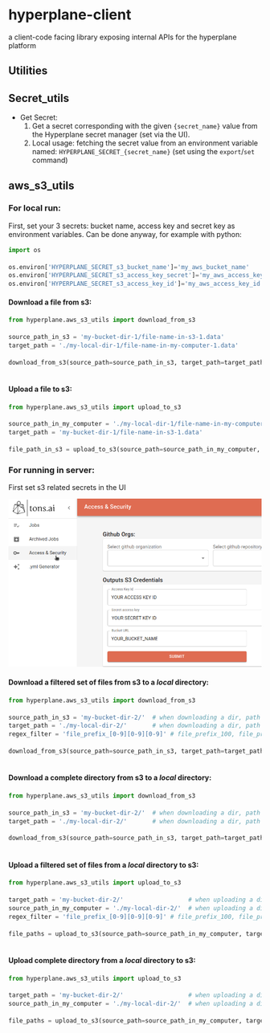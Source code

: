 # hyperplane-client
a client-code facing library exposing internal APIs for the hyperplane platform

## Utilities
## Secret_utils
* Get Secret:
   1. Get a secret corresponding with the given `{secret_name}` value from the Hyperplane secret manager (set via the UI).
   1. Local usage: fetching the secret value from an environment variable named: `HYPERPLANE_SECRET_{secret_name}` (set using the `export`/`set` command)

## aws_s3_utils
### For local run:
First, set your 3 secrets: bucket name, access key and secret key as environment variables. 
Can be done anyway, for example with python:
  ```python
import os

os.environ['HYPERPLANE_SECRET_s3_bucket_name']='my_aws_bucket_name'
os.environ['HYPERPLANE_SECRET_s3_access_key_secret']='my_aws_access_key_secret'
os.environ['HYPERPLANE_SECRET_s3_access_key_id']='my_aws_access_key_id'
  ```
  #### Download a file from s3:
  ```python
from hyperplane.aws_s3_utils import download_from_s3

source_path_in_s3 = 'my-bucket-dir-1/file-name-in-s3-1.data'
target_path = './my-local-dir-1/file-name-in-my-computer-1.data'

download_from_s3(source_path=source_path_in_s3, target_path=target_path)
      
  ```
  #### Upload a file to s3:
  ```python
from hyperplane.aws_s3_utils import upload_to_s3

source_path_in_my_computer = './my-local-dir-1/file-name-in-my-computer-1.data'
target_path = 'my-bucket-dir-1/file-name-in-s3-1.data'

file_path_in_s3 = upload_to_s3(source_path=source_path_in_my_computer, target_path=target_path)      
  ```
### For running in server: 
  First set s3 related secrets in the UI

  ![](readme_assets/s3_ui_creds.png)
  #### Download a filtered set of files from s3 to a *local* directory:
  ```python
from hyperplane.aws_s3_utils import download_from_s3

source_path_in_s3 = 'my-bucket-dir-2/'  # when downloading a dir, path should end with '/'
target_path = './my-local-dir-2/'       # when downloading a dir, path should end with '/'
regex_filter = 'file_prefix_[0-9][0-9][0-9]' # file_prefix_100, file_prefix_123, file_prefix_754... 

download_from_s3(source_path=source_path_in_s3, target_path=target_path, regex_filter=regex_filter)
      
  ```
  #### Download a complete directory from s3 to a *local* directory:
  ```python
from hyperplane.aws_s3_utils import download_from_s3

source_path_in_s3 = 'my-bucket-dir-2/'  # when downloading a dir, path should end with '/'
target_path = './my-local-dir-2/'       # when downloading a dir, path should end with '/'

download_from_s3(source_path=source_path_in_s3, target_path=target_path)
      
  ```
  #### Upload a filtered set of files from a *local* directory to s3:
  ```python
from hyperplane.aws_s3_utils import upload_to_s3

target_path = 'my-bucket-dir-2/'                  # when uploading a dir, path should end with '/'
source_path_in_my_computer = './my-local-dir-2/'  # when uploading a dir, path should end with '/'
regex_filter = 'file_prefix_[0-9][0-9][0-9]' # file_prefix_100, file_prefix_123, file_prefix_754... 

file_paths = upload_to_s3(source_path=source_path_in_my_computer, target_path=target_path, regex_filter=regex_filter)
      
  ```
  #### Upload complete directory from a *local* directory to s3:
  ```python
from hyperplane.aws_s3_utils import upload_to_s3

target_path = 'my-bucket-dir-2/'                  # when uploading a dir, path should end with '/'
source_path_in_my_computer = './my-local-dir-2/'  # when uploading a dir, path should end with '/'

file_paths = upload_to_s3(source_path=source_path_in_my_computer, target_path=target_path)
      
  ```
